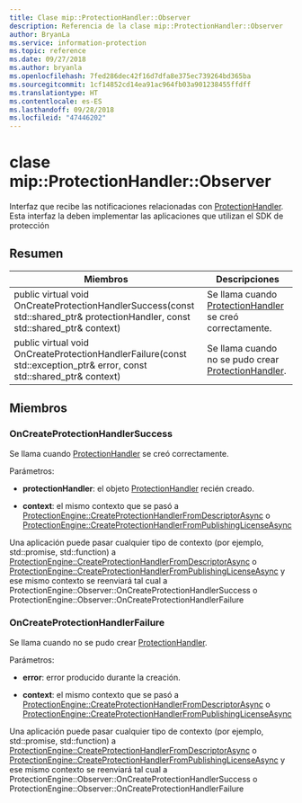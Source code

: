 ```yaml
---
title: Clase mip::ProtectionHandler::Observer
description: Referencia de la clase mip::ProtectionHandler::Observer
author: BryanLa
ms.service: information-protection
ms.topic: reference
ms.date: 09/27/2018
ms.author: bryanla
ms.openlocfilehash: 7fed286dec42f16d7dfa8e375ec739264bd365ba
ms.sourcegitcommit: 1cf14852cd14ea91ac964fb03a901238455ffdff
ms.translationtype: HT
ms.contentlocale: es-ES
ms.lasthandoff: 09/28/2018
ms.locfileid: "47446202"
---
```

# <a name="class-mipprotectionhandlerobserver"></a>clase mip::ProtectionHandler::Observer 
Interfaz que recibe las notificaciones relacionadas con [ProtectionHandler](class_mip_protectionhandler.md).
Esta interfaz la deben implementar las aplicaciones que utilizan el SDK de protección
  
## <a name="summary"></a>Resumen
 Miembros                        | Descripciones                                
--------------------------------|---------------------------------------------
public virtual void OnCreateProtectionHandlerSuccess(const std::shared_ptr<ProtectionHandler>& protectionHandler, const std::shared_ptr<void>& context)  |  Se llama cuando [ProtectionHandler](class_mip_protectionhandler.md) se creó correctamente.
public virtual void OnCreateProtectionHandlerFailure(const std::exception_ptr& error, const std::shared_ptr<void>& context)  |  Se llama cuando no se pudo crear [ProtectionHandler](class_mip_protectionhandler.md).
  
## <a name="members"></a>Miembros
  
### <a name="oncreateprotectionhandlersuccess"></a>OnCreateProtectionHandlerSuccess
Se llama cuando [ProtectionHandler](class_mip_protectionhandler.md) se creó correctamente.

Parámetros:  
* **protectionHandler**: el objeto [ProtectionHandler](class_mip_protectionhandler.md) recién creado.


* **context**: el mismo contexto que se pasó a [ProtectionEngine::CreateProtectionHandlerFromDescriptorAsync](class_mip_protectionengine.md#createprotectionhandlerfromdescriptorasync) o [ProtectionEngine::CreateProtectionHandlerFromPublishingLicenseAsync](class_mip_protectionengine.md#createprotectionhandlerfrompublishinglicenseasync)


Una aplicación puede pasar cualquier tipo de contexto (por ejemplo, std::promise, std::function) a [ProtectionEngine::CreateProtectionHandlerFromDescriptorAsync](class_mip_protectionengine.md#createprotectionhandlerfromdescriptorasync) o [ProtectionEngine::CreateProtectionHandlerFromPublishingLicenseAsync](class_mip_protectionengine.md#createprotectionhandlerfrompublishinglicenseasync) y ese mismo contexto se reenviará tal cual a ProtectionEngine::Observer::OnCreateProtectionHandlerSuccess o ProtectionEngine::Observer::OnCreateProtectionHandlerFailure
  
### <a name="oncreateprotectionhandlerfailure"></a>OnCreateProtectionHandlerFailure
Se llama cuando no se pudo crear [ProtectionHandler](class_mip_protectionhandler.md).

Parámetros:  
* **error**: error producido durante la creación. 


* **context**: el mismo contexto que se pasó a [ProtectionEngine::CreateProtectionHandlerFromDescriptorAsync](class_mip_protectionengine.md#createprotectionhandlerfromdescriptorasync) o [ProtectionEngine::CreateProtectionHandlerFromPublishingLicenseAsync](class_mip_protectionengine.md#createprotectionhandlerfrompublishinglicenseasync)


Una aplicación puede pasar cualquier tipo de contexto (por ejemplo, std::promise, std::function) a [ProtectionEngine::CreateProtectionHandlerFromDescriptorAsync](class_mip_protectionengine.md#createprotectionhandlerfromdescriptorasync) o [ProtectionEngine::CreateProtectionHandlerFromPublishingLicenseAsync](class_mip_protectionengine.md#createprotectionhandlerfrompublishinglicenseasync) y ese mismo contexto se reenviará tal cual a ProtectionEngine::Observer::OnCreateProtectionHandlerSuccess o ProtectionEngine::Observer::OnCreateProtectionHandlerFailure